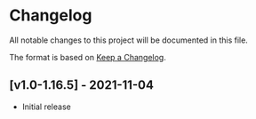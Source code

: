 # Changelog
All notable changes to this project will be documented in this file.

The format is based on [Keep a Changelog].

## [v1.0-1.16.5] - 2021-11-04
- Initial release

[Keep a Changelog]: https://keepachangelog.com/en/1.0.0/
[Puzzles Lib]: https://www.curseforge.com/minecraft/mc-mods/puzzles-lib
